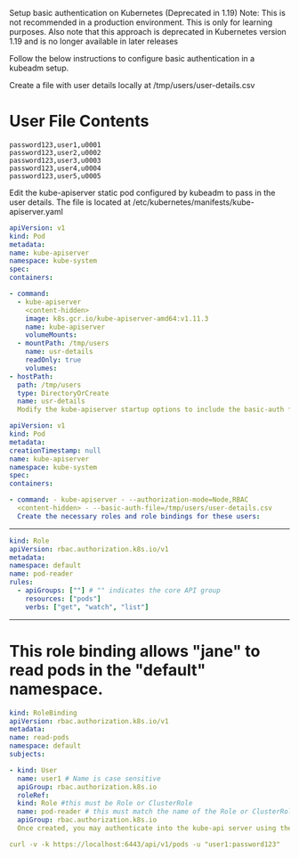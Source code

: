 Setup basic authentication on Kubernetes (Deprecated in 1.19)
Note: This is not recommended in a production environment. This is only for learning purposes. Also note that this approach is deprecated in Kubernetes version 1.19 and is no longer available in later releases

Follow the below instructions to configure basic authentication in a kubeadm setup.

Create a file with user details locally at /tmp/users/user-details.csv

# User File Contents

```csv
password123,user1,u0001
password123,user2,u0002
password123,user3,u0003
password123,user4,u0004
password123,user5,u0005
```

Edit the kube-apiserver static pod configured by kubeadm to pass in the user details. The file is located at /etc/kubernetes/manifests/kube-apiserver.yaml

```yaml
apiVersion: v1
kind: Pod
metadata:
name: kube-apiserver
namespace: kube-system
spec:
containers:

- command:
  - kube-apiserver
    <content-hidden>
    image: k8s.gcr.io/kube-apiserver-amd64:v1.11.3
    name: kube-apiserver
    volumeMounts:
  - mountPath: /tmp/users
    name: usr-details
    readOnly: true
    volumes:
- hostPath:
  path: /tmp/users
  type: DirectoryOrCreate
  name: usr-details
  Modify the kube-apiserver startup options to include the basic-auth file

apiVersion: v1
kind: Pod
metadata:
creationTimestamp: null
name: kube-apiserver
namespace: kube-system
spec:
containers:

- command: - kube-apiserver - --authorization-mode=Node,RBAC
  <content-hidden> - --basic-auth-file=/tmp/users/user-details.csv
  Create the necessary roles and role bindings for these users:
```

---

```yaml
kind: Role
apiVersion: rbac.authorization.k8s.io/v1
metadata:
namespace: default
name: pod-reader
rules:
  - apiGroups: [""] # "" indicates the core API group
    resources: ["pods"]
    verbs: ["get", "watch", "list"]
```

---

# This role binding allows "jane" to read pods in the "default" namespace.

```yaml
kind: RoleBinding
apiVersion: rbac.authorization.k8s.io/v1
metadata:
name: read-pods
namespace: default
subjects:

- kind: User
  name: user1 # Name is case sensitive
  apiGroup: rbac.authorization.k8s.io
  roleRef:
  kind: Role #this must be Role or ClusterRole
  name: pod-reader # this must match the name of the Role or ClusterRole you wish to bind to
  apiGroup: rbac.authorization.k8s.io
  Once created, you may authenticate into the kube-api server using the users credentials

curl -v -k https://localhost:6443/api/v1/pods -u "user1:password123"
```
